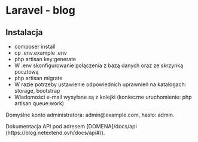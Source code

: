 <h1>Laravel - blog</h1>

<h2>Instalacja</h2>
<ul>
    <li>composer install</li>
    <li>cp .env.example .env</li>
    <li>php artisan key:generate</li>
    <li>W .env skonfigurowanie połączenia z bazą danych oraz ze skrzynką pocztową</li>
    <li>php artisan migrate</li>
    <li>W razie potrzeby ustawienie odpowiednich uprawnień na katalogach: storage, bootstrap</li>
    <li>Wiadomości e-mail wysyłane są z kolejki (konieczne uruchomienie: php artisan queue:work)</li>
</ul>

<p>
    Domyślne konto administratora: admin@example.com, hasło: admin.
</p>
<p>
    Dokumentacja API pod adresem [DOMENA]/docs/api (https://blog.netextend.ovh/docs/api#/).
</p>
